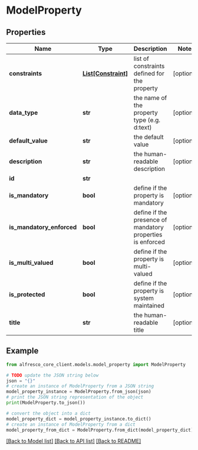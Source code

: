 # ModelProperty


## Properties

Name | Type | Description | Notes
------------ | ------------- | ------------- | -------------
**constraints** | [**List[Constraint]**](Constraint.md) | list of constraints defined for the property | [optional] 
**data_type** | **str** | the name of the property type (e.g. d:text) | [optional] 
**default_value** | **str** | the default value | [optional] 
**description** | **str** | the human-readable description | [optional] 
**id** | **str** |  | 
**is_mandatory** | **bool** | define if the property is mandatory | [optional] 
**is_mandatory_enforced** | **bool** | define if the presence of mandatory properties is enforced | [optional] 
**is_multi_valued** | **bool** | define if the property is multi-valued | [optional] 
**is_protected** | **bool** | define if the property is system maintained | [optional] 
**title** | **str** | the human-readable title | [optional] 

## Example

```python
from alfresco_core_client.models.model_property import ModelProperty

# TODO update the JSON string below
json = "{}"
# create an instance of ModelProperty from a JSON string
model_property_instance = ModelProperty.from_json(json)
# print the JSON string representation of the object
print(ModelProperty.to_json())

# convert the object into a dict
model_property_dict = model_property_instance.to_dict()
# create an instance of ModelProperty from a dict
model_property_from_dict = ModelProperty.from_dict(model_property_dict)
```
[[Back to Model list]](../README.md#documentation-for-models) [[Back to API list]](../README.md#documentation-for-api-endpoints) [[Back to README]](../README.md)



